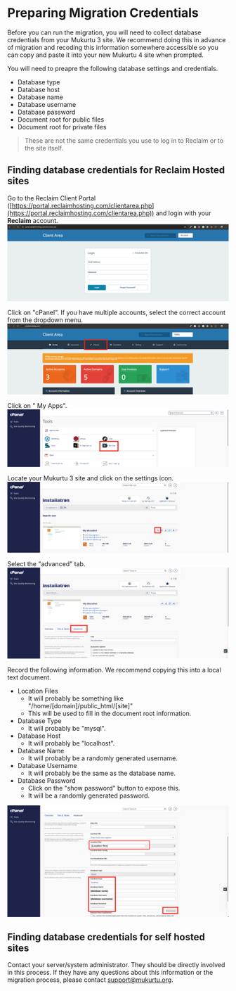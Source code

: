 # Preparing Migration Credentials

Before you can run the migration, you will need to collect database credentials from your Mukurtu 3 site. We recommend doing this in advance of migration and recoding this information somewhere accessible so you can copy and paste it into your new Mukurtu 4 site when prompted.

You will need to preapre the following database settings and credentials.
- Database type
- Database host
- Database name
- Database username
- Database password
- Document root for public files
- Document root for private files

> These are not the same credentials you use to log in to Reclaim or to the site itself.

## Finding database credentials for Reclaim Hosted sites

Go to the Reclaim Client Portal ([https://portal.reclaimhosting.com/clientarea.php](https://portal.reclaimhosting.com/clientarea.php)) and login with your **Reclaim** account.
![migration-credentials-01](../embeds/migration-credentials-01.png)

Click on "cPanel". If you have multiple accounts, select the correct account from the dropdown menu.
![migration-credentials-02](../embeds/migration-credentials-02.png)

Click on " My Apps".
![migration-credentials-03](../embeds/migration-credentials-03.png)

Locate your Mukurtu 3 site and click on the settings icon.
![migration-credentials-04](../embeds/migration-credentials-04.png)

Select the "advanced" tab.
![migration-credentials-05](../embeds/migration-credentials-05.png)

Record the following information. We recommend copying this into a local text document.
- Location Files
  - It will probably be something like "/home/[domain]/public_html/[site]"
  - This will be used to fill in the document root information.
- Database Type
  - It will probably be "mysql".
- Database Host
  - It will probably be "localhost".
- Database Name
  - It will probably be a randomly generated username.
- Database Username
  - It will probably be the same as the database name.
- Database Password
  - Click on the "show password" button to expose this.
  - It will be a randomly generated password.

![migration-credentials-06](../embeds/migration-credentials-06.png)

## Finding database credentials for self hosted sites

Contact your server/system administrator. They should be directly involved in this process. If they have any questions about this information or the migration process, please contact [support@mukurtu.org](mailto:support@mukurtu.org).
